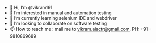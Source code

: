 - 👋 Hi, I’m @vikram191
- 👀 I’m interested in manual and automation testing
- 🌱 I’m currently learning selenium IDE and webdriver
- 💞️ I’m looking to collaborate on software testing
- 📫 How to reach me : mail me to vikram.aiactr@gmail.com, PH: +91 - 9810869689

<!---
vikram191/vikram191 is a ✨ special ✨ repository because its `README.md` (this file) appears on your GitHub profile.
You can click the Preview link to take a look at your changes.
--->
